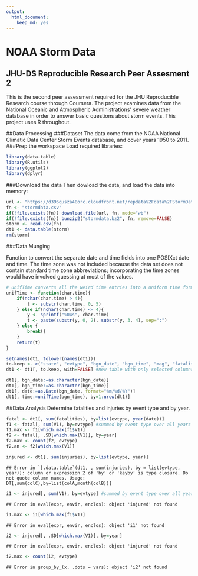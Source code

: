```yaml
---
output:
  html_document:
    keep_md: yes
---
```

# NOAA Storm Data
## JHU-DS Reproducible Research Peer Assesment 2  
This is the second peer assessment required for the JHU Reproducible Research course through Coursera. The project examines data from the National Oceanic and Atmospheric Administrations' severe weather database in order to answer basic questions about storm events. This project uses R throughout.

##Data Processing
###Dataset
The data come from the NOAA National Climatic Data Center Storm Events database, and cover years 1950 to 2011.  
###Prep the workspace
Load required libraries:

```r
library(data.table)
library(R.utils)
library(ggplot2)
library(dplyr)
```

###Download the data
Then dowload the data, and load the data into memory:

```r
url <- "https://d396qusza40orc.cloudfront.net/repdata%2Fdata%2FStormData.csv.bz2"
fn <- "stormdata.csv"
if(!file.exists(fn)) download.file(url, fn, mode="wb")
if(!file.exists(fn)) bunzip2("stormdata.bz2", fn, remove=FALSE)
storm <- read.csv(fn)
dt1 <- data.table(storm)
rm(storm)
```

###Data Munging

Function to convert the separate date and time fields into one POSIXct date and time. The time zone was not included because the data set does not contain standard time zone abbreviations; incorporating the time zones would have involved guessing at most of the values.


```r
# unifTime converts all the weird time entries into a uniform time format
unifTime <- function(char.time){
    if(nchar(char.time) > 4){
        t <- substr(char.time, 0, 5)
    } else if(nchar(char.time) <= 4){
        y <- sprintf("%04s", char.time)
        t <- paste(substr(y, 0, 2), substr(y, 3, 4), sep=":")
    } else {
        break()
    }
    return(t)
}
```


```r
setnames(dt1, tolower(names(dt1)))
to.keep <- c("state", "evtype", "bgn_date", "bgn_time", "mag", "fatalities", "injuries", "propdmg", "propdmgexp", "cropdmg", "cropdmgexp")
dt1 <- dt1[, to.keep, with=FALSE] #new table with only selected columns

dt1[, bgn_date:=as.character(bgn_date)]
dt1[, bgn_time:=as.character(bgn_time)]
dt1[, date:=as.Date(bgn_date, format="%m/%d/%Y")]
dt1[, time:=unifTime(bgn_time), by=1:nrow(dt1)]
```
##Data Analysis
Determine fatalities and injuries by event type and by year.

```r
fatal <- dt1[, sum(fatalities), by=list(evtype, year(date))]
f1 <- fatal[, sum(V1), by=evtype] #summed by event type over all years
f1.max <- f1[which.max(f1$V1)]
f2 <- fatal[, .SD[which.max(V1)], by=year]
f2.max <- count(f2, evtype)
f2.an <- f2[which.max(V1)]

injured <- dt1[, sum(injuries), by=list(evtype, year)]
```

```
## Error in `[.data.table`(dt1, , sum(injuries), by = list(evtype, year)): column or expression 2 of 'by' or 'keyby' is type closure. Do not quote column names. Usage: DT[,sum(colC),by=list(colA,month(colB))]
```

```r
i1 <- injured[, sum(V1), by=evtype] #summed by event type over all years
```

```
## Error in eval(expr, envir, enclos): object 'injured' not found
```

```r
i1.max <- i1[which.max(f1$V1)]
```

```
## Error in eval(expr, envir, enclos): object 'i1' not found
```

```r
i2 <- injured[, .SD[which.max(V1)], by=year]
```

```
## Error in eval(expr, envir, enclos): object 'injured' not found
```

```r
i2.max <- count(i2, evtype)
```

```
## Error in group_by_(x, .dots = vars): object 'i2' not found
```

